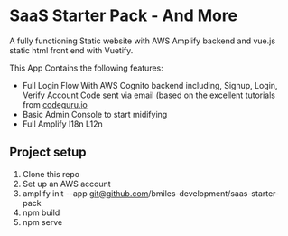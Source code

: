 # SaaS Starter Pack - And More
A fully functioning Static website with AWS Amplify backend and vue.js static html front end with Vuetify.

This App Contains the following features:
* Full Login Flow With AWS Cognito backend including, Signup, Login, Verify Account Code sent via email (based on the excellent tutorials from [codeguru.io](https://www.youtube.com/results?search_query=codeguru.io)
* Basic Admin Console to start midifying
* Full Amplify I18n L12n

## Project setup

1. Clone this repo
2. Set up an AWS account
3. amplify init --app git@github.com/bmiles-development/saas-starter-pack
4. npm build
5. npm serve
